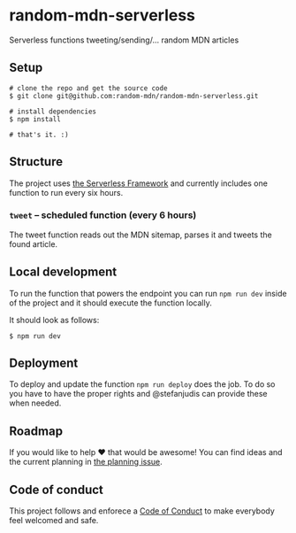 # random-mdn-serverless

Serverless functions tweeting/sending/... random MDN articles

## Setup

```
# clone the repo and get the source code
$ git clone git@github.com:random-mdn/random-mdn-serverless.git

# install dependencies
$ npm install

# that's it. :)
```

## Structure

The project uses [the Serverless Framework](https://serverless.com/) and currently includes one function to run every six hours.

### `tweet` – scheduled function (every 6 hours)

The tweet function reads out the MDN sitemap, parses it and tweets the found article.

## Local development

To run the function that powers the endpoint you can run `npm run dev` inside of the project and it should execute the function locally.

It should look as follows:

```
$ npm run dev
```

## Deployment

To deploy and update the function `npm run deploy` does the job. To do so you have to have the proper rights and @stefanjudis can provide these when needed.

## Roadmap

If you would like to help :heart: that would be awesome! You can find ideas and the current planning in [the planning issue](https://github.com/random-mdn/random-mdn-serverless/issues/1).

## Code of conduct

This project follows and enforece a [Code of Conduct](./CODE-OF-CONDUCT.md) to make everybody feel welcomed and safe.
